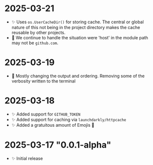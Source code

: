 # 2025-03-21

- :sparkles: Uses `os.UserCacheDir()` for storing cache. The central or global nature of this not being in the project directory makes the cache reusable by other projects. 
- :bug: We continue to handle the situation were 'host' in the module path may not be `github.com`.
# 2025-03-19

- :wrench: Mostly changing the output and ordering. Removing some of the verbosity written to the terminal
 
# 2025-03-18

- :sparkles: Added support for `GITHUB_TOKEN`
- :sparkles: Added support for caching via `launchdarkly/httpcache`
- :sparkles: Added a gratuitous amount of Emojis :tada:
 
# 2025-03-17 "0.0.1-alpha"
- :sparkles: Initial release

